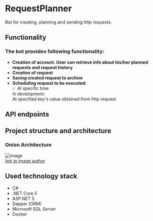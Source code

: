 # RequestPlanner
Bot for creating, planning and sending http requests. 

## Functionality
### The bot provides following functionality:
- **Creation of account. User can retrieve info about his/her planned requests and request history**
- **Creation of request**
- **Saving created request to archive**
- **Scheduling request to be executed:** </br>
  ✅ At specific time  </br>
  In development: </br>
  At specified key's value obtained from http request </br>
  
## API endpoints

## Project structure and architecture
  ### Onion Architecture
  ![image](https://user-images.githubusercontent.com/59698344/152001513-1c9e8512-3e09-4688-b345-69c769e02276.png) </br>
  [link to image author](https://github.com/Amitpnk/Onion-architecture-ASP.NET-Core)
  
## Used technology stack
 - C#
 - .NET Core 5
 - ASP.NET 5
 - Dapper (ORM)
 - Microsoft SQL Server
 - Docker
